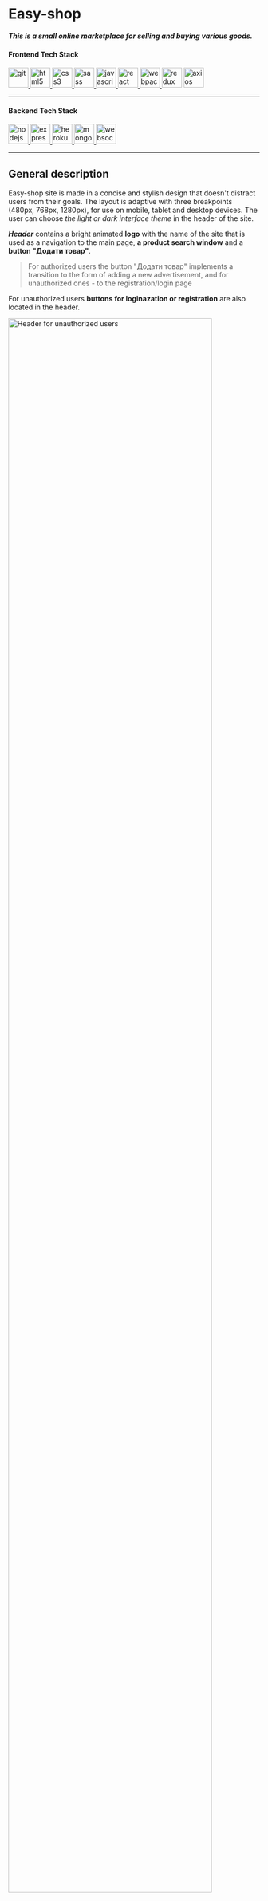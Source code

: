 # Easy-shop

**_This is a small online marketplace for selling and buying various goods._**

#### Frontend Tech Stack

<div> <a href="https://git-scm.com/" target="_blank" rel="noreferrer"> <img src="https://www.vectorlogo.zone/logos/git-scm/git-scm-icon.svg" alt="git" width="40" height="40"/> </a> <a href="https://www.w3.org/html/" target="_blank" rel="noreferrer"> <img src="https://raw.githubusercontent.com/devicons/devicon/master/icons/html5/html5-original-wordmark.svg" alt="html5" width="40" height="40"/><a href="https://www.w3schools.com/css/" target="_blank" rel="noreferrer"> <img src="https://raw.githubusercontent.com/devicons/devicon/master/icons/css3/css3-original-wordmark.svg" alt="css3" width="40" height="40"/> </a> <a href="https://sass-lang.com" target="_blank" rel="noreferrer"> <img src="https://raw.githubusercontent.com/devicons/devicon/master/icons/sass/sass-original.svg" alt="sass" width="40" height="40"/> </a> </a> <a href="https://developer.mozilla.org/en-US/docs/Web/JavaScript" target="_blank" rel="noreferrer"> <img src="https://raw.githubusercontent.com/devicons/devicon/master/icons/javascript/javascript-original.svg" alt="javascript" width="40" height="40"/> </a>  <a href="https://reactjs.org/" target="_blank" rel="noreferrer"> <img src="https://raw.githubusercontent.com/devicons/devicon/master/icons/react/react-original-wordmark.svg" alt="react" width="40" height="40"/> </a> <a href="https://webpack.js.org" target="_blank" rel="noreferrer"> <img src="https://raw.githubusercontent.com/devicons/devicon/d00d0969292a6569d45b06d3f350f463a0107b0d/icons/webpack/webpack-original-wordmark.svg" alt="webpack" width="40" height="40"/> </a> <a href="https://redux-toolkit.js.org" target="_blank" rel="noreferrer"> <img src="/public/images/readme/redux.svg" alt="redux" width="40" height="40"/></a> <a href="https://axios-http.com/" target="_blank" rel="noreferrer"> <img src="/public/images/readme/axios.png" alt="axios" width="40" height="40"/> </a></div>

---

#### Backend Tech Stack

<div> <a href="https://nodejs.org" target="_blank" rel="noreferrer"> <img src="https://raw.githubusercontent.com/devicons/devicon/master/icons/nodejs/nodejs-original-wordmark.svg" alt="nodejs" width="40" height="40"/> </a> <a href="https://expressjs.com" target="_blank" rel="noreferrer"> <img src="https://raw.githubusercontent.com/devicons/devicon/master/icons/express/express-original-wordmark.svg" alt="express" width="40" height="40"/> </a>  <a href="https://heroku.com" target="_blank" rel="noreferrer"> <img src="https://www.vectorlogo.zone/logos/heroku/heroku-icon.svg" alt="heroku" width="40" height="40"/> </a>  <a href="https://www.mongodb.com/" target="_blank" rel="noreferrer"> <img src="https://raw.githubusercontent.com/devicons/devicon/master/icons/mongodb/mongodb-original-wordmark.svg" alt="mongodb" width="40" height="40"/> </a> <a href="https://websockets.spec.whatwg.org/" target="_blank" rel="noreferrer"> <img src="/public/images/readme/websocket.png" alt="websocket" width="40" height="40"/> </a> </div>

---

## General description

Easy-shop site is made in a concise and stylish design that doesn't distract
users from their goals. The layout is adaptive with three breakpoints (480px,
768px, 1280px), for use on mobile, tablet and desktop devices. The user can
choose _the light or dark interface theme_ in the header of the site.

**_Header_** contains a bright animated **logo** with the name of the site that
is used as a navigation to the main page, **a product search window** and a
**button "Додати товар"**.

> For authorized users the button "Додати товар" implements a transition to the
> form of adding a new advertisement, and for unauthorized ones - to the
> registration/login page

For unauthorized users **buttons for loginazation or registration** are also
located in the header.

<img src='/public/images/readme/header_desktop.png' alt="Header for unauthorized users" width='90%'
heigth='auto'></img>

The interface of the header in desktop version _for authorized users_ contains a
navigation buttons to the following pages: **shopping basket, dialogues,
favourite items (products, sellers, searches), profile** and an **exit button**.

<img src='/public/images/readme/header_desktop_aut.png' alt="Header for authorized users" width='90%'
heigth='auto'></img>

Same navigation buttons in mobile version are displayed in the bottom of the
site.

<img src='/public/images/readme/mobile_desktop_aut.png' alt="Navigation in mobile version" width='300px'
heigth='auto'></img>

**_Main page_** displays a carousel of designed photos that are changing
cyclically and can be flipped manually. **VIP ads** are viewed a little lower,
and even lower there is **a section with lists of discounted products, new
products and popular items**. Each of these lists has own pagination.

<img src='/public/images/readme/main_page.png' alt="Navigation in mobile version" width='90%'
heigth='auto'></img>

**Footer** displays contact information for feedback, including **_social media
links_**, as well as **_a Google-maps map_** of the store's main office
location. In addition, by clicking on the button **_"Команда розробників
сайту"_**, the user can go to the page with a list and contact details of all
team members who worked on the project.

<img src='/public/images/readme/footer.png' alt="Footer" width='90%'
heigth='auto'></img>

---

## Options

### Loginization/registration

In order to use the entire range of site options, the user needs to
`register (for new users)/login (for users with an existing account)` by filling
in the appropriate ones validated forms. Navigation to these pages is displayed
in the header in desktop version or in the bottom in mobile version.
Authorization is possible, in particular, through **a Google account**.

<img src='/public/images/readme/login.png' alt="Login Page" width='90%'
heigth='auto'></img>

### Profile page

Each registered user has own **_profile page_**, that displays: **rating, fact
of verification (if verifired), number of days since registration, location,
subscriber count, number of sales and online status**. This page is navigated by
the button in the header (desktop version) or at the bottom block (mobile
version).  
Also at the profile page the user can view:

- **_selling goods_** with the possibility of editing and deleting each of them:
- **_purchased goods_** with the possibility of filtering by status: all, new,
  confirmed, rejected;
- **_sold goods_** with the possibility of filtering by status (all, new,
  confirmed, rejected);
- **_received reviews_** as a seller and as a buyer, and **_reviews that were
  left_**;
- **_settings_**.

<img src='/public/images/readme/profile.png' alt="Profile Page" width='90%'
heigth='auto'></img>

In the settings the user can `edit contact data, change the profile photo` (by
uploading a photo no larger than 75 KB) and `verify the email`. So after
clicking the corresponding button "Підтвердити" a special link will be sent to
the specified email address, which is valid for 10 minutes from the moment of
its formation and which the user needs to follow.

### Adding a new product to sell

Every authorized user can `add advertisement` at the special page navigated by
the button "Додати товар" in the header. For adding new add it is necessary to
`fill out the fields in the appropriate form`:

- indicate **the name of the product, its description, brand, number of items,
  price, keywords**;
- select an option among presented ones for **the regarding status, category and
  section, size (you can choose several options), VIP status**;
- upload up to 6 **photos of the product**, one of which will be the main one
  that means displaying in the product card.

If the user will try to `send a form with unfilled required field`, the cursor
is focused on such a field, and the page scrolls to the corresponding level.

<img src='/public/images/readme/add.png' alt="Add Page" width='90%'
heigth='auto'></img>

### Products page

After the submission of the product search window in header the user occurs on
**_the product catalog page_**. Navigation of this page is provided by clicking
on the corresponding buttons at the bottom of the header (on tablet and desktop
versions) and consists of four categories: **_"Чоловікам", "Жінкам", "Дитячі
товари", "Краса та здоров'я"_**. Navigation **_by categories and
subcategories_** is displayed by opening a modal window in the left part of
header.

<img src='/public/images/readme/modal.png' alt="Modal window of the catalog" width='90%'
heigth='auto'></img>

> **_The product page_** consists of **_a filter section and a section list of
> products_**.

**_The filter section_** allows the user
`to search for products according to the selected criteria`: **_size_**(you can
choose several options), **_price_** (specific or within a certain range),
**_condition_** (you can choose several options) and **_brand_**. The installed
filters will be applied to product searches until the moment of filters reset by
`clicking on the corresponding button or submitting a new search word`.

**The product list section** consists of:

- **_navigation by categories and subcategories of goods_** with displaying the
  number of found products;
- **_block with buttons_**
  `(reset filters, reset search word, subscribe to search (for authorized users) and sorting by popularity, by increasing price, by decreasing price, by date)`;
- **_list of found products_** with pagination.

<img src='/public/images/readme/filters.png' alt="Product page" width='90%'
heigth='auto'></img>

### General product card and Product item page

By viewing **the general product card** at any page the user can get acquainted
with **_the name of the product, its price, available sizes, the main photo, as
well as the number of users who assigned the product to their favorites_**. In
order **_to rank product to the favorites_**, it is enough to
`click on the "heart" icon` in the lower right corner - such an icon will turn
yellow. With **_hover and focus on the product card_** the main product
description will be displayed on the muted background of the photo.

`By clicking on the product card`, the user will occur at **the page of this
product**. Here it is possible
`to view each of the uploaded product photos in full screen`. Also this page
contains **_detailed information about the product, including its description,
price, available sizes, condition, brand, available shipping methods_**.  
By clicking on the corresponding icons, the user can **_add the product to
favorites or ask the seller a question_**. If the user
`clicks on the button "Додати до кошика"`, the product will be added to the list
of products in the basket, and in the header of the site the current number of
products in this list will increase accordingly.
`Activating the button "Купити зараз"` has as a result the transition to **the
page of the list of products in the basket**, where the user can finalize the
order.  
Also the product item page contains general information about the seller of this
product, as well as a possibility `to subscribe to the seller` by the
corresponding button.
<img src='/public/images/readme/productItem.png' alt="Product item page" width='90%'
heigth='auto'></img>

### Seller's profile page

Clicking on the seller's name in the the product item page will take user **to
seller's profile page**, where there is an opportunity to familiarize yourself
with **_the list of the seller's ads, reviews_** (as a seller and as a buyer),
as well as **_additional information about the seller_**. The page also contains
`a button for making a subscription` to the seller.

<img src='/public/images/readme/seller_profile.png' alt="Seller's profile page" width='90%'
heigth='auto'></img>

### Favourites

The list of cards of **selected subscriptions to goods, sellers and searches**
is displayed on the corresponding page, which can be navigated to by
`the button in the header of the site`. Each of the subscriptions can be
`deleted` by clicking the corresponding button located on subscription cards.

<img src='/public/images/readme/favorites.png' alt="Favourites page" width='90%'
heigth='auto'></img>

### Dialogues

The dialogues page displays **_active and archived dialogues_** between site
users. Communication is happening instantly, because the addressee receives the
message a few seconds after sending. The number of messages changes in the
header of the site immediately after receiving or reading.

<img src='/public/images/readme/dialogues.png' alt="Favourites page" width='90%'
heigth='auto'></img>

### Shopping basket

**_Shopping basket page_** displays lists of **ads that have been added to the
basket**, grouped by each seller. At the end of each list, there are buttons for
`adding other products of this seller (by transition to the seller's profile page) and for ordering`.

<img src='/public/images/readme/basket.png' alt="Basket page" width='90%'
heigth='auto'></img>

### Checkout

The checkout page displays:

- **general information** about the product;
- **a form for filling in** delivery data;
- **the contact data receiving form**, in which the data of the authorized user
  is filled by default;
- the block that contains **the price of the order** and the button "Оформити".

After `visiting the checkout page without making an order` a kind of a draft
order will be saved in the user's profile page in the section "Мої покупки" with
a possibility `to finalize` such an order or `ask a question to the seller`.  
 <img src='/public/images/readme/how to do a review.png' alt="Basket page" width='90%' heigth='auto'></img>

### Leaving the review

After placing an order, the user has the opportunity to `leave a review`. Such
functionality is implemented by **a modal window** with the appropriate
`form for filling rating (from 1 to 5) and writing a review`. In this modal
window, the user can also `read all of the other reviews of this seller`.
<img src='/public/images/readme/how to do a review.png' alt="Basket page" width='90%' heigth='auto'></img>

Making the subscriptions to products, sellers, searches, deletion of such
subscriptions, removal of products from the cart, adding an ad, placing an order
and other actions are accompanied by **_a pop-up message_** in which the user is
informed about the success of the corresponding actions.
